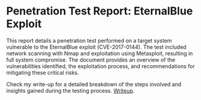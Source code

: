 # Penetration Test Report: EternalBlue Exploit


This report details a penetration test performed on a target system vulnerable to the EternalBlue exploit (CVE-2017-0144). The test included network scanning with Nmap and exploitation using Metasploit, resulting in full system compromise. The document provides an overview of the vulnerabilities identified, the exploitation process, and recommendations for mitigating these critical risks.

Check my write-up for a detailed breakdown of the steps involved and insights gained during the testing process. [Writeup](https://medium.com/@ajanshashankar/eternal-blue-f506ebcbbb47).
